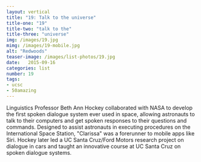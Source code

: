 ```yaml
---
layout: vertical
title: "19: Talk to the universe"
title-one: "19"
title-two: "talk to the"
title-three: "universe"
img: /images/19.jpg
mimg: /images/19-mobile.jpg
alt: "Redwoods"
teaser-image: /images/list-photos/19.jpg
date:   2015-09-16
categories: list
number: 19
tags:
- ucsc
- 50amazing
---
```

Linguistics Professor Beth Ann Hockey collaborated with NASA to develop the first spoken dialogue system ever used in space, allowing astronauts to talk to their computers and get spoken responses to their questions and commands. Designed to assist astronauts in executing procedures on the International Space Station, "Clarissa" was a forerunner to mobile apps like Siri. Hockey later led a UC Santa Cruz/Ford Motors research project on dialogue in cars and taught an innovative course at UC Santa Cruz on spoken dialogue systems. 